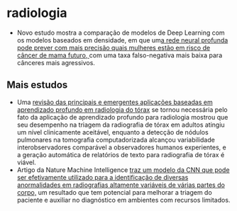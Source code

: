 # radiologia

* Novo estudo mostra a comparação de modelos de Deep Learning com os modelos baseados em densidade, em que um[a rede neural profunda pode prever com mais precisão quais mulheres estão em risco de câncer de mama futuro, ](https://pubs.rsna.org/doi/10.1148/radiol.2019190872?url_ver=Z39.88-2003&rfr_id=ori%3Arid%3Acrossref.org&rfr_dat=cr_pub%3Dpubmed)com uma taxa falso-negativa mais baixa para cânceres mais agressivos.

## Mais estudos

* Uma [revisão das principais e emergentes aplicações baseadas em aprendizado profundo em radiologia do tórax](https://link.springer.com/article/10.1007%2Fs40134-019-0333-9) se tornou necessária pelo fato da aplicação de aprendizado profundo para radiologia mostrou que seu desempenho na triagem da radiografia de tórax em adultos atingiu um nível clinicamente aceitável, enquanto a detecção de nódulos pulmonares na tomografia computadorizada alcançou variabilidade interobservadores comparável a observadores humanos experientes, e a geração automática de relatórios de texto para radiografia de tórax é viável. 
* Artigo da Nature Machine Intelligence [traz um modelo da CNN que pode ser efetivamente utilizado para a identificação de diversas anormalidades em radiografias altamente variáveis ​​de várias partes do corpo,](https://www.nature.com/articles/s42256-019-0126-0) um resultado que tem potencial para melhorar a triagem do paciente e auxiliar no diagnóstico em ambientes com recursos limitados.

